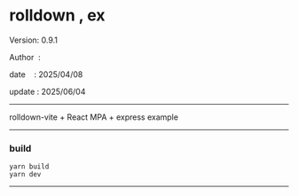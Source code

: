 ﻿# rolldown , ex

 Version: 0.9.1

 Author  :

 date    : 2025/04/08

 update : 2025/06/04  

***

rolldown-vite + React MPA + express example

***
### build

```
yarn build
yarn dev
```

***

